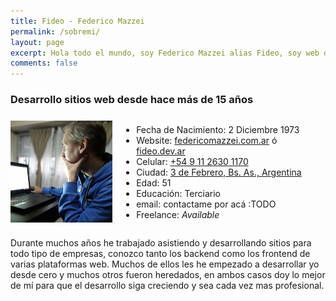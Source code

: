 ```yaml
---
title: Fideo - Federico Mazzei
permalink: /sobremi/
layout: page
excerpt: Hola todo el mundo, soy Federico Mazzei alias Fideo, soy web developer desde hace mas de 15 años.
comments: false
---
```



### Desarrollo sitios web desde hace más de 15 años

<div style="display: flex; align-items: center;">

  <!-- Imagen que ocupa 4 columnas -->
  <div style="flex: 4;">
    <img src="/assets/img/perfil-federico-mazzei.jpg" alt="Descripción de la imagen" style="max-width: 100%; height: auto;">
  </div>

  <!-- Texto que ocupa 8 columnas -->
  <div style="flex: 8; padding-left: 1em;">
    <ul>
        <li>Fecha de Nacimiento: 2 Diciembre 1973</li>
        <li>Website: <a href="https://federicomazzei.com.ar" target="_blank">federicomazzei.com.ar</a> ó <a href="https://fideox.dev.ar" target="_blank"> fideo.dev.ar</a></li>
        <li>Celular: <a href="tel:+5491126301170">+54 9 11 2630 1170</a></li>
        <li>Ciudad: <a href="https://maps.app.goo.gl/ia2ryqWtpuzvEacM9" target="_blank">3 de Febrero, Bs. As., Argentina</a></li>
        <li>Edad: 51</li>
        <li>Educación: Terciario</li>
        <li>email: contactame por acá :TODO</li>
        <li>Freelance: <i>Available</i></li>
    </ul> 
  </div>
</div>

Durante muchos años he trabajado asistiendo y desarrollando sitios para todo tipo de empresas, conozco tanto los backend como los frontend de varias plataformas web. Muchos de ellos les he empezado a desarrollar yo desde cero y muchos otros fueron heredados, en ambos casos doy lo mejor de mí para que el desarrollo siga creciendo y sea cada vez mas profesional.